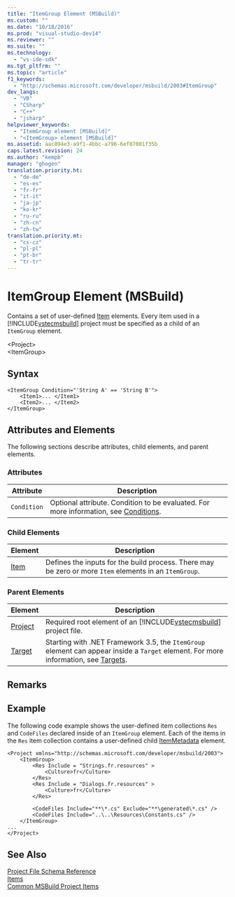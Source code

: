 ```yaml
---
title: "ItemGroup Element (MSBuild)"
ms.custom: ""
ms.date: "10/18/2016"
ms.prod: "visual-studio-dev14"
ms.reviewer: ""
ms.suite: ""
ms.technology: 
  - "vs-ide-sdk"
ms.tgt_pltfrm: ""
ms.topic: "article"
f1_keywords: 
  - "http://schemas.microsoft.com/developer/msbuild/2003#ItemGroup"
dev_langs: 
  - "VB"
  - "CSharp"
  - "C++"
  - "jsharp"
helpviewer_keywords: 
  - "ItemGroup element [MSBuild]"
  - "<ItemGroup> element [MSBuild]"
ms.assetid: aac894e3-a9f1-4bbc-a796-6ef07001f35b
caps.latest.revision: 24
ms.author: "kempb"
manager: "ghogen"
translation.priority.ht: 
  - "de-de"
  - "es-es"
  - "fr-fr"
  - "it-it"
  - "ja-jp"
  - "ko-kr"
  - "ru-ru"
  - "zh-cn"
  - "zh-tw"
translation.priority.mt: 
  - "cs-cz"
  - "pl-pl"
  - "pt-br"
  - "tr-tr"
---
```

# ItemGroup Element (MSBuild)
Contains a set of user-defined [Item](../reference/item-element--msbuild-.md) elements. Every item used in a [!INCLUDE[vstecmsbuild](../extensibility/includes/vstecmsbuild_md.md)] project must be specified as a child of an `ItemGroup` element.  
  
 \<Project>  
 \<ItemGroup>  
  
## Syntax  
  
```  
<ItemGroup Condition="'String A' == 'String B'">  
    <Item1>... </Item1>  
    <Item2>... </Item2>  
</ItemGroup>  
```  
  
## Attributes and Elements  
 The following sections describe attributes, child elements, and parent elements.  
  
### Attributes  
  
|Attribute|Description|  
|---------------|-----------------|  
|`Condition`|Optional attribute. Condition to be evaluated. For more information, see [Conditions](../reference/msbuild-conditions.md).|  
  
### Child Elements  
  
|Element|Description|  
|-------------|-----------------|  
|[Item](../reference/item-element--msbuild-.md)|Defines the inputs for the build process. There may be zero or more `Item` elements in an `ItemGroup`.|  
  
### Parent Elements  
  
|Element|Description|  
|-------------|-----------------|  
|[Project](../reference/project-element--msbuild-.md)|Required root element of an [!INCLUDE[vstecmsbuild](../extensibility/includes/vstecmsbuild_md.md)] project file.|  
|[Target](../reference/target-element--msbuild-.md)|Starting with .NET Framework 3.5, the `ItemGroup` element can appear inside a `Target` element. For more information, see [Targets](../reference/msbuild-targets.md).|  
  
## Remarks  
  
## Example  
 The following code example shows the user-defined item collections `Res` and `CodeFiles` declared inside of an `ItemGroup` element. Each of the items in the `Res` item collection contains a user-defined child [ItemMetadata](../reference/itemmetadata-element--msbuild-.md) element.  
  
```  
<Project xmlns="http://schemas.microsoft.com/developer/msbuild/2003">  
    <ItemGroup>  
        <Res Include = "Strings.fr.resources" >  
            <Culture>fr</Culture>  
        </Res>  
        <Res Include = "Dialogs.fr.resources" >  
            <Culture>fr</Culture>  
        </Res>  
  
        <CodeFiles Include="**\*.cs" Exclude="**\generated\*.cs" />  
        <CodeFiles Include="..\..\Resources\Constants.cs" />  
    </ItemGroup>  
...  
</Project>  
```  
  
## See Also  
 [Project File Schema Reference](../reference/msbuild-project-file-schema-reference.md)   
 [Items](../reference/msbuild-items.md)   
 [Common MSBuild Project Items](../reference/common-msbuild-project-items.md)